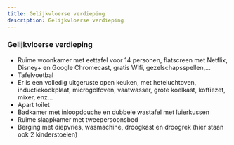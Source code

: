 ```yaml
---
title: Gelijkvloerse verdieping
description: Gelijkvloerse verdieping
---
```


### Gelijkvloerse verdieping

- Ruime woonkamer met eettafel voor 14 personen, flatscreen met Netflix, Disney+ en Google Chromecast, gratis Wifi, gezelschapsspellen,...
- Tafelvoetbal
- Er is een volledig uitgeruste open keuken, met heteluchtoven, inductiekookplaat, microgolfoven, vaatwasser, grote koelkast, koffiezet, mixer, enz...
- Apart toilet
- Badkamer met inloopdouche en dubbele wastafel met luierkussen
- Ruime slaapkamer met tweepersoonsbed
- Berging met diepvries, wasmachine, droogkast en droogrek (hier staan ook 2 kinderstoelen)
